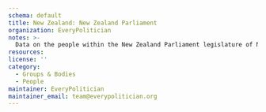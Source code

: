 ```yaml
---
schema: default
title: New Zealand: New Zealand Parliament
organization: EveryPolitician
notes: >-
  Data on the people within the New Zealand Parliament legislature of New Zealand.
resources:
license: ''
category:
  - Groups & Bodies
  - People
maintainer: EveryPolitician
maintainer_email: team@everypolitician.org
---
```

